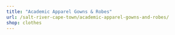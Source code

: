 ```yaml
---
title: "Academic Apparel Gowns & Robes"
url: /salt-river-cape-town/academic-apparel-gowns-and-robes/
shop: clothes
---
```

